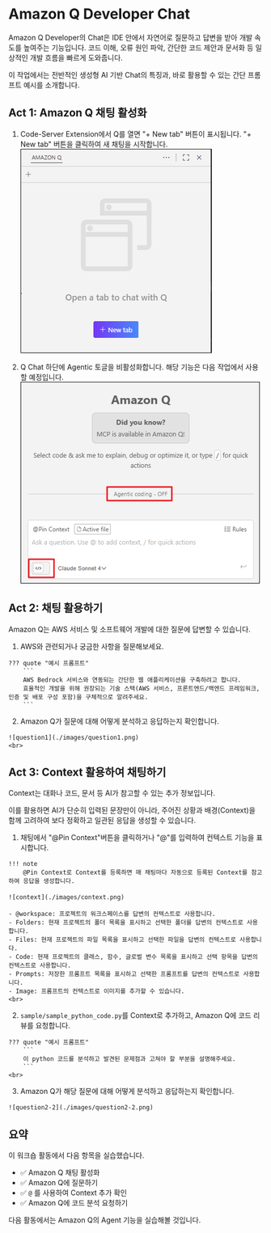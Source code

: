 # Amazon Q Developer Chat

Amazon Q Developer의 Chat은 IDE 안에서 자연어로 질문하고 답변을 받아 개발 속도를 높여주는 기능입니다. 코드 이해, 오류 원인 파악, 간단한 코드 제안과 문서화 등 일상적인 개발 흐름을 빠르게 도와줍니다.

이 작업에서는 전반적인 생성형 AI 기반 Chat의 특징과, 바로 활용할 수 있는 간단 프롬프트 예시를 소개합니다.

## Act 1: Amazon Q 채팅 활성화
  1. Code-Server Extension에서 Q를 열면 "+ New tab" 버튼이 표시됩니다. "+ New tab" 버튼을 클릭하여 새 채팅을 시작합니다.
    ![q-intro](./images/q_intro.png)

  2. Q Chat 하단에 Agentic 토글을 비활성화합니다. 해당 기능은 다음 작업에서 사용할 예정입니다.
    ![agentic_off](./images/agentic_off.png)


## Act 2: 채팅 활용하기
  Amazon Q는 AWS 서비스 및 소프트웨어 개발에 대한 질문에 답변할 수 있습니다.

  1. AWS와 관련되거나 궁금한 사항을 질문해보세요.

    ??? quote "예시 프롬프트"
        ```
        AWS Bedrock 서비스와 연동되는 간단한 웹 애플리케이션을 구축하려고 합니다.
        효율적인 개발을 위해 권장되는 기술 스택(AWS 서비스, 프론트엔드/백엔드 프레임워크, 인증 및 배포 구성 포함)을 구체적으로 알려주세요.
        ```
    
  2. Amazon Q가 질문에 대해 어떻게 분석하고 응답하는지 확인합니다.

    ![question1](./images/question1.png)
    <br>

## Act 3: Context 활용하여 채팅하기
  Context는 대화나 코드, 문서 등 AI가 참고할 수 있는 추가 정보입니다.

  이를 활용하면 AI가 단순히 입력된 문장만이 아니라, 주어진 상황과 배경(Context)을 함께 고려하여 보다 정확하고 일관된 응답을 생성할 수 있습니다.  

  1. 채팅에서 "@Pin Context"버튼을 클릭하거나 "@"를 입력하여 컨텍스트 기능을 표시합니다.

    !!! note
        @Pin Context로 Context를 등록하면 매 채팅마다 자동으로 등록된 Context를 참고하여 응답을 생성합니다.

    ![context](./images/context.png)

    - @workspace: 프로젝트의 워크스페이스를 답변의 컨텍스트로 사용합니다.
    - Folders: 현재 프로젝트의 폴더 목록을 표시하고 선택한 폴더를 답변의 컨텍스트로 사용합니다.
    - Files: 현재 프로젝트의 파일 목록을 표시하고 선택한 파일을 답변의 컨텍스트로 사용합니다.
    - Code: 현재 프로젝트의 클래스, 함수, 글로벌 변수 목록을 표시하고 선택 항목을 답변의 컨텍스트로 사용합니다.
    - Prompts: 저장한 프롬프트 목록을 표시하고 선택한 프롬프트를 답변의 컨텍스트로 사용합니다.
    - Image: 프롬프트의 컨텍스트로 이미지를 추가할 수 있습니다.
    <br>
  
  2. `sample/sample_python_code.py`를 Context로 추가하고, Amazon Q에 코드 리뷰를 요청합니다.

    ??? quote "예시 프롬프트"
        ```
        이 python 코드를 분석하고 발견된 문제점과 고쳐야 할 부분을 설명해주세요.
        ```
    <br>

  3. Amazon Q가 해당 질문에 대해 어떻게 분석하고 응답하는지 확인합니다.

    ![question2-2](./images/question2-2.png)



## 요약

  이 워크숍 활동에서 다음 항목을 실습했습니다.

  - ✅ Amazon Q 채팅 활성화
  - ✅ Amazon Q에 질문하기
  - ✅ `@` 를 사용하여 Context 추가 확인
  - ✅ Amazon Q에 코드 분석 요청하기

  다음 활동에서는 Amazon Q의 Agent 기능을 실습해볼 것입니다.